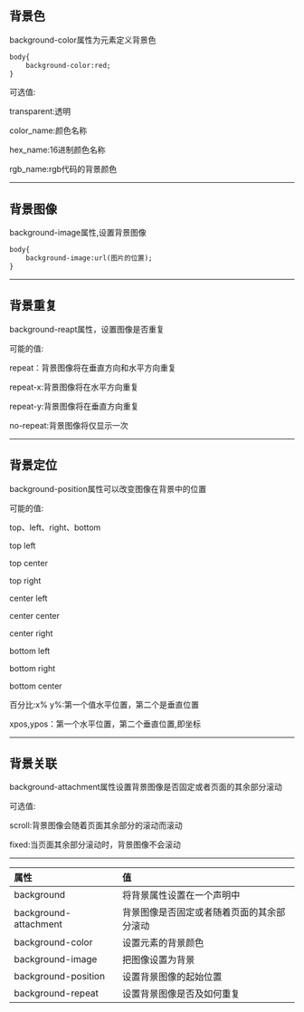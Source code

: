 ## 背景色

background-color属性为元素定义背景色

```HTML
body{
    background-color:red;
}
```

可选值:

transparent:透明

color\_name:颜色名称

hex\_name:16进制颜色名称

rgb\_name:rgb代码的背景颜色

---

## 背景图像

background-image属性,设置背景图像

```HTML
body{
    background-image:url(图片的位置);
}
```

---

## 背景重复

background-reapt属性，设置图像是否重复

可能的值:

repeat：背景图像将在垂直方向和水平方向重复

repeat-x:背景图像将在水平方向重复

repeat-y:背景图像将在垂直方向重复

no-repeat:背景图像将仅显示一次

---

## 背景定位

background-position属性可以改变图像在背景中的位置

可能的值:

top、left、right、bottom

top left

top center

top right

center left

center center

center right

bottom left

bottom right

bottom center

百分比:x% y%:第一个值水平位置，第二个是垂直位置

xpos,ypos：第一个水平位置，第二个垂直位置,即坐标

---

## 背景关联

background-attachment属性设置背景图像是否固定或者页面的其余部分滚动

可选值:

scroll:背景图像会随着页面其余部分的滚动而滚动

fixed:当页面其余部分滚动时，背景图像不会滚动

---

| 属性 | 值 |
| :--- | :--- |
| background | 将背景属性设置在一个声明中 |
| background-attachment | 背景图像是否固定或者随着页面的其余部分滚动 |
| background-color | 设置元素的背景颜色 |
| background-image | 把图像设置为背景 |
| background-position | 设置背景图像的起始位置 |
| background-repeat | 设置背景图像是否及如何重复 |



